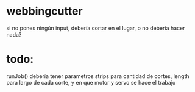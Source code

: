 # webbingcutter

si no pones ningún input, debería cortar en el lugar, o no debería hacer nada?

<h1>todo: </h1>
runJob() debería tener parametros strips para cantidad de cortes, length para largo de cada corte, y en que motor y servo se hace el trabajo